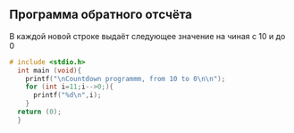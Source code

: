 ## Программа обратного отcчёта
В каждой новой строке выдаёт следующее значение на чиная с 10 и до 0

```c
# include <stdio.h>
  int main (void){
    printf("\nCountdown programmm, from 10 to 0\n\n");
    for (int i=11;i-->0;){
      printf("%d\n",i);
    }
  return (0);
  }
  ```
